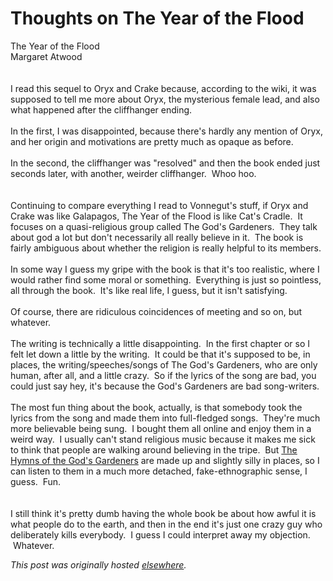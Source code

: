 # Thoughts on The Year of the Flood

<p>The Year of the Flood<br>Margaret Atwood<br><br><br>I read this sequel to Oryx and Crake because, according to the wiki, it was supposed to tell me more about Oryx, the mysterious female lead, and also what happened after the cliffhanger ending.<br><br>In the first, I was disappointed, because there's hardly any mention of Oryx, and her origin and motivations are pretty much as opaque as before.<br><br>In the second, the cliffhanger was "resolved" and then the book ended just seconds later, with another, weirder cliffhanger.  Whoo hoo.<br><br><br>Continuing to compare everything I read to Vonnegut's stuff, if Oryx and Crake was like Galapagos, The Year of the Flood is like Cat's Cradle.  It focuses on a quasi-religious group called The God's Gardeners.  They talk about god a lot but don't necessarily all really believe in it.  The book is fairly ambiguous about whether the religion is really helpful to its members.<br><br>In some way I guess my gripe with the book is that it's too realistic, where I would rather find some moral or something.  Everything is just so pointless, all through the book.  It's like real life, I guess, but it isn't satisfying.<br><br>Of course, there are ridiculous coincidences of meeting and so on, but whatever.<br><br>The writing is technically a little disappointing.  In the first chapter or so I felt let down a little by the writing.  It could be that it's supposed to be, in places, the writing/speeches/songs of The God's Gardeners, who are only human, after all, and a little crazy.  So if the lyrics of the song are bad, you could just say hey, it's because the God's Gardeners are bad song-writers.<br><br>The most fun thing about the book, actually, is that somebody took the lyrics from the song and made them into full-fledged songs.  They're much more believable being sung.  I bought them all online and enjoy them in a weird way.  I usually can't stand religious music because it makes me sick to think that people are walking around believing in the tripe.  But <a href="http://www.yearoftheflood.com/us/music/">The Hymns of the God's Gardeners</a> are made up and slightly silly in places, so I can listen to them in a much more detached, fake-ethnographic sense, I guess.  Fun.<br><br><br>I still think it's pretty dumb having the whole book be about how awful it is what people do to the earth, and then in the end it's just one crazy guy who deliberately kills everybody.  I guess I could interpret away my objection.  Whatever.</p>


*This post was originally hosted [elsewhere](http://planspace.blogspot.com/2011/01/thoughts-on-year-of-flood.html).*
